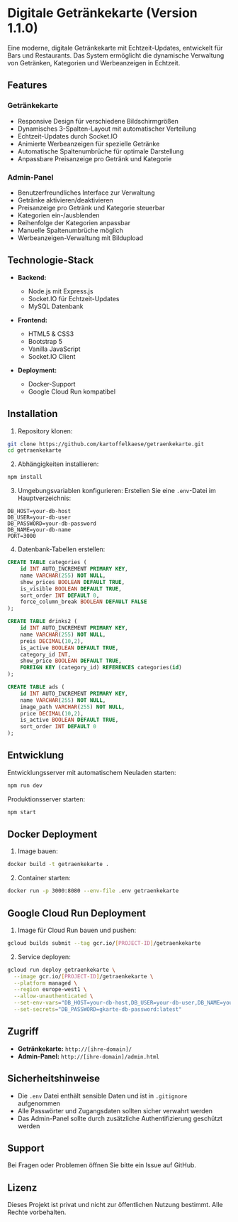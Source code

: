 # Digitale Getränkekarte (Version 1.1.0)

Eine moderne, digitale Getränkekarte mit Echtzeit-Updates, entwickelt für Bars und Restaurants. Das System ermöglicht die dynamische Verwaltung von Getränken, Kategorien und Werbeanzeigen in Echtzeit.

## Features

### Getränkekarte
- Responsive Design für verschiedene Bildschirmgrößen
- Dynamisches 3-Spalten-Layout mit automatischer Verteilung
- Echtzeit-Updates durch Socket.IO
- Animierte Werbeanzeigen für spezielle Getränke
- Automatische Spaltenumbrüche für optimale Darstellung
- Anpassbare Preisanzeige pro Getränk und Kategorie

### Admin-Panel
- Benutzerfreundliches Interface zur Verwaltung
- Getränke aktivieren/deaktivieren
- Preisanzeige pro Getränk und Kategorie steuerbar
- Kategorien ein-/ausblenden
- Reihenfolge der Kategorien anpassbar
- Manuelle Spaltenumbrüche möglich
- Werbeanzeigen-Verwaltung mit Bildupload

## Technologie-Stack

- **Backend:**
  - Node.js mit Express.js
  - Socket.IO für Echtzeit-Updates
  - MySQL Datenbank
  
- **Frontend:**
  - HTML5 & CSS3
  - Bootstrap 5
  - Vanilla JavaScript
  - Socket.IO Client

- **Deployment:**
  - Docker-Support
  - Google Cloud Run kompatibel

## Installation

1. Repository klonen:
```bash
git clone https://github.com/kartoffelkaese/getraenkekarte.git
cd getraenkekarte
```

2. Abhängigkeiten installieren:
```bash
npm install
```

3. Umgebungsvariablen konfigurieren:
Erstellen Sie eine `.env`-Datei im Hauptverzeichnis:
```env
DB_HOST=your-db-host
DB_USER=your-db-user
DB_PASSWORD=your-db-password
DB_NAME=your-db-name
PORT=3000
```

4. Datenbank-Tabellen erstellen:
```sql
CREATE TABLE categories (
    id INT AUTO_INCREMENT PRIMARY KEY,
    name VARCHAR(255) NOT NULL,
    show_prices BOOLEAN DEFAULT TRUE,
    is_visible BOOLEAN DEFAULT TRUE,
    sort_order INT DEFAULT 0,
    force_column_break BOOLEAN DEFAULT FALSE
);

CREATE TABLE drinks2 (
    id INT AUTO_INCREMENT PRIMARY KEY,
    name VARCHAR(255) NOT NULL,
    preis DECIMAL(10,2),
    is_active BOOLEAN DEFAULT TRUE,
    category_id INT,
    show_price BOOLEAN DEFAULT TRUE,
    FOREIGN KEY (category_id) REFERENCES categories(id)
);

CREATE TABLE ads (
    id INT AUTO_INCREMENT PRIMARY KEY,
    name VARCHAR(255) NOT NULL,
    image_path VARCHAR(255) NOT NULL,
    price DECIMAL(10,2),
    is_active BOOLEAN DEFAULT TRUE,
    sort_order INT DEFAULT 0
);
```

## Entwicklung

Entwicklungsserver mit automatischem Neuladen starten:
```bash
npm run dev
```

Produktionsserver starten:
```bash
npm start
```

## Docker Deployment

1. Image bauen:
```bash
docker build -t getraenkekarte .
```

2. Container starten:
```bash
docker run -p 3000:8080 --env-file .env getraenkekarte
```

## Google Cloud Run Deployment

1. Image für Cloud Run bauen und pushen:
```bash
gcloud builds submit --tag gcr.io/[PROJECT-ID]/getraenkekarte
```

2. Service deployen:
```bash
gcloud run deploy getraenkekarte \
  --image gcr.io/[PROJECT-ID]/getraenkekarte \
  --platform managed \
  --region europe-west1 \
  --allow-unauthenticated \
  --set-env-vars="DB_HOST=your-db-host,DB_USER=your-db-user,DB_NAME=your-db-name" \
  --set-secrets="DB_PASSWORD=gkarte-db-password:latest"
```

## Zugriff

- **Getränkekarte:** `http://[ihre-domain]/`
- **Admin-Panel:** `http://[ihre-domain]/admin.html`

## Sicherheitshinweise

- Die `.env` Datei enthält sensible Daten und ist in `.gitignore` aufgenommen
- Alle Passwörter und Zugangsdaten sollten sicher verwahrt werden
- Das Admin-Panel sollte durch zusätzliche Authentifizierung geschützt werden

## Support

Bei Fragen oder Problemen öffnen Sie bitte ein Issue auf GitHub.

## Lizenz

Dieses Projekt ist privat und nicht zur öffentlichen Nutzung bestimmt. Alle Rechte vorbehalten. 